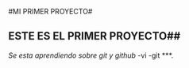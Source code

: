 #MI PRIMER PROYECTO#

## ESTE ES EL PRIMER PROYECTO##

*Se esta aprendiendo sobre git y github*
-vi
-git
***.